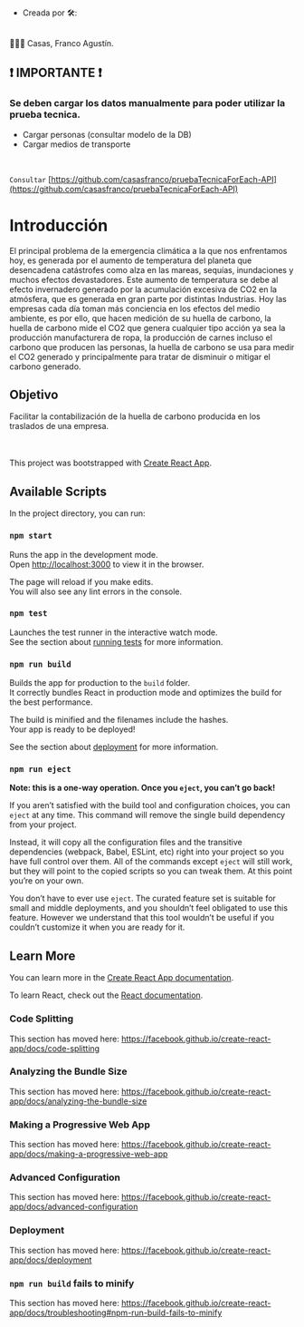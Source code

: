 
- Creada por 🛠️:
 <br>
👨🏽‍💻 Casas, Franco Agustín.

## ❗ IMPORTANTE ❗
### Se deben cargar los datos manualmente para poder utilizar la prueba tecnica.
 - Cargar personas (consultar modelo de la DB)
 - Cargar medios de transporte
 <br>

 `Consultar` [https://github.com/casasfranco/pruebaTecnicaForEach-API](https://github.com/casasfranco/pruebaTecnicaForEach-API)
<br>


# Introducción
El principal problema de la emergencia climática a la que nos enfrentamos hoy, es generada por el aumento de temperatura del planeta que desencadena catástrofes como alza en las mareas, sequías, inundaciones y muchos efectos devastadores. Este aumento de temperatura se debe al efecto invernadero generado por la acumulación excesiva de CO2 en la atmósfera, que es generada en gran parte por distintas Industrias.
Hoy las empresas cada día toman más conciencia en los efectos del medio ambiente, es por ello, que hacen medición de su huella de carbono, la huella de carbono mide el CO2 que genera cualquier tipo acción ya sea la producción manufacturera de ropa, la producción de carnes incluso el carbono que producen las personas, la huella de carbono se usa para medir el CO2 generado y principalmente para tratar de disminuir o mitigar el carbono generado.

## Objetivo
Facilitar la contabilización de la huella de carbono producida en los traslados de una empresa.
<br />
<br />
<br />

This project
 was bootstrapped with [Create React App](https://github.com/facebook/create-react-app).
## Available Scripts

In the project directory, you can run:

### `npm start`

Runs the app in the development mode.<br />
Open [http://localhost:3000](http://localhost:3000) to view it in the browser.

The page will reload if you make edits.<br />
You will also see any lint errors in the console.

### `npm test`

Launches the test runner in the interactive watch mode.<br />
See the section about [running tests](https://facebook.github.io/create-react-app/docs/running-tests) for more information.

### `npm run build`

Builds the app for production to the `build` folder.<br />
It correctly bundles React in production mode and optimizes the build for the best performance.

The build is minified and the filenames include the hashes.<br />
Your app is ready to be deployed!

See the section about [deployment](https://facebook.github.io/create-react-app/docs/deployment) for more information.

### `npm run eject`

**Note: this is a one-way operation. Once you `eject`, you can’t go back!**

If you aren’t satisfied with the build tool and configuration choices, you can `eject` at any time. This command will remove the single build dependency from your project.

Instead, it will copy all the configuration files and the transitive dependencies (webpack, Babel, ESLint, etc) right into your project so you have full control over them. All of the commands except `eject` will still work, but they will point to the copied scripts so you can tweak them. At this point you’re on your own.

You don’t have to ever use `eject`. The curated feature set is suitable for small and middle deployments, and you shouldn’t feel obligated to use this feature. However we understand that this tool wouldn’t be useful if you couldn’t customize it when you are ready for it.

## Learn More

You can learn more in the [Create React App documentation](https://facebook.github.io/create-react-app/docs/getting-started).

To learn React, check out the [React documentation](https://reactjs.org/).

### Code Splitting

This section has moved here: https://facebook.github.io/create-react-app/docs/code-splitting

### Analyzing the Bundle Size

This section has moved here: https://facebook.github.io/create-react-app/docs/analyzing-the-bundle-size

### Making a Progressive Web App

This section has moved here: https://facebook.github.io/create-react-app/docs/making-a-progressive-web-app

### Advanced Configuration

This section has moved here: https://facebook.github.io/create-react-app/docs/advanced-configuration

### Deployment

This section has moved here: https://facebook.github.io/create-react-app/docs/deployment

### `npm run build` fails to minify

This section has moved here: https://facebook.github.io/create-react-app/docs/troubleshooting#npm-run-build-fails-to-minify



